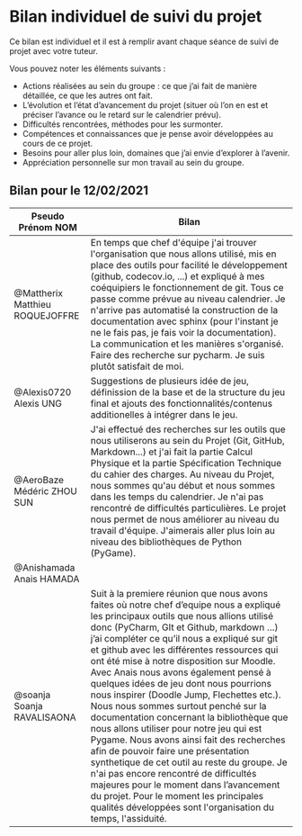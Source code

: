 # Bilan individuel de suivi du projet

Ce bilan est individuel et il est à remplir avant chaque séance de suivi de projet avec votre tuteur. 

Vous pouvez noter les éléments suivants : 
* Actions réalisées au sein du groupe : ce que j’ai fait de manière détaillée, ce que les autres ont fait.
* L’évolution et l’état d’avancement du projet (situer où l’on en est et préciser l’avance ou le retard sur le calendrier prévu).
* Difficultés rencontrées, méthodes pour les surmonter. 
* Compétences et connaissances que je pense avoir développées au cours de ce projet.
* Besoins pour aller plus loin, domaines que j’ai envie d’explorer à l’avenir.
* Appréciation personnelle sur mon travail au sein du groupe.

## Bilan pour le 12/02/2021


| Pseudo Prénom NOM               | Bilan |
|---------------------------------|-------|
| @Mattherix Matthieu ROQUEJOFFRE | En temps que chef d'équipe j'ai trouver l'organisation que nous allons utilisé, mis en place des outils pour facilité le développement (github, codecov.io, ...) et expliqué à mes coéquipiers le fonctionnement de git. Tous ce passe comme prévue au niveau calendrier. Je n'arrive pas automatisé la construction de la documentation avec sphinx (pour l'instant je ne le fais pas, je fais voir la documentation). La communication et les manières s'organisé. Faire des recherche sur pycharm. Je suis plutôt satisfait de moi. |
| @Alexis0720 Alexis UNG          | Suggestions de plusieurs idée de jeu, définission de la base et de la structure du jeu final et ajouts des fonctionnalités/contenus additionelles à intégrer dans le jeu.      |
| @AeroBaze Médéric ZHOU SUN      | J'ai effectué des recherches sur les outils que nous utiliserons au sein du Projet (Git, GitHub, Markdown...) et j'ai fait la partie Calcul Physique et la partie Spécification Technique du cahier des charges. Au niveau du Projet, nous sommes qu'au début et nous sommes dans les temps du calendrier. Je n'ai pas rencontré de difficultés particulières. Le projet nous permet de nous améliorer au niveau du travail d'équipe. J'aimerais aller plus loin au niveau des bibliothèques de Python (PyGame). |
| @Anishamada Anais HAMADA        |       |
| @soanja Soanja RAVALISAONA      |    Suit à la premiere réunion que nous avons faites où notre chef d’equipe nous a expliqué les principaux outils que nous allions utilisé donc (PyCharm, GIt et Github, markdown …) j’ai compléter ce qu’il nous a expliqué sur git et github avec les différentes ressources qui ont été mise à notre disposition sur Moodle. Avec Anais nous avons également pensé à quelques idées de jeu dont nous pourrions nous inspirer (Doodle Jump, Flechettes etc.). Nous nous sommes surtout penché sur la documentation concernant la bibliothèque que nous allons utiliser pour notre jeu qui est Pygame. Nous avons ainsi fait des recherches afin de pouvoir faire une présentation synthetique de cet outil au reste du groupe. Je n'ai pas encore rencontré de difficultés majeures pour le moment dans l’avancement du projet. Pour le moment les principales qualités développées sont l'organisation du temps, l'assiduité.    |
